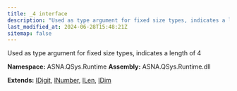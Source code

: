 ```yaml
---
title: _4 interface
description: "Used as type argument for fixed size types, indicates a length of 4  "
last_modified_at: 2024-06-28T15:48:21Z
sitemap: false
---
```


Used as type argument for fixed size types, indicates a length of 4 

**Namespace:** ASNA.QSys.Runtime
**Assembly:** ASNA.QSys.Runtime.dll

**Extends:** [IDigit](/reference/runtime/qsys-runtime/i-digit.html), [INumber](/reference/runtime/qsys-runtime/i-number.html), [ILen](/reference/runtime/qsys-runtime/i-len.html), [IDim](/reference/runtime/qsys-runtime/i-dim.html)
<br>
<br>
